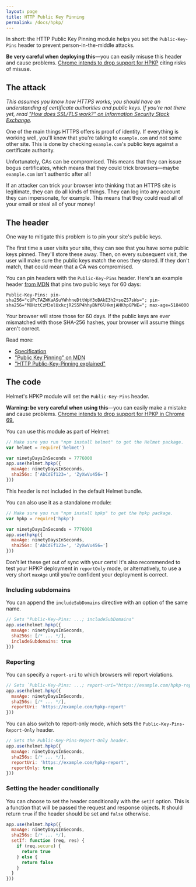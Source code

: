 ```yaml
---
layout: page
title: HTTP Public Key Pinning
permalink: /docs/hpkp/
---
```

In short: the HTTP Public Key Pinning module helps you set the `Public-Key-Pins` header to prevent person-in-the-middle attacks.

**Be very careful when deploying this**—you can easily misuse this header and cause problems. [Chrome intends to drop support for HPKP](https://github.com/helmetjs/hpkp/issues/14) citing risks of misuse.

The attack
----------

*This assumes you know how HTTPS works; you should have an understanding of certificate authorities and public keys. If you're not there yet, read ["How does SSL/TLS work?" on Information Security Stack Exchange](https://security.stackexchange.com/questions/20803/how-does-ssl-tls-work).*

One of the main things HTTPS offers is proof of identity. If everything is working well, you'll know that you're talking to `example.com` and not some other site. This is done by checking `example.com`'s public keys against a certificate authority.

Unfortunately, CAs can be compromised. This means that they can issue bogus certificates, which means that they could trick browsers—maybe `example.com` isn't authentic after all!

If an attacker can trick your browser into thinking that an HTTPS site is legitimate, they can do all kinds of things. They can log into any account they can impersonate, for example. This means that they could read all of your email or steal all of your money!

The header
----------

One way to mitigate this problem is to pin your site's public keys.

The first time a user visits your site, they can see that you have some public keys pinned. They'll store these away. Then, on every subsequent visit, the user will make sure the public keys match the ones they stored. If they don't match, that could mean that a CA was compromised.

You can pin headers with the `Public-Key-Pins` header. Here's an example header [from MDN](https://developer.mozilla.org/en-US/docs/Web/Security/Public_Key_Pinning) that pins two public keys for 60 days:

```
Public-Key-Pins: pin-sha256="cUPcTAZWKaASuYWhhneDttWpY3oBAkE3h2+soZS7sWs="; pin-sha256="M8HztCzM3elUxkcjR2S5P4hhyBNf6lHkmjAHKhpGPWE="; max-age=5184000
```

Your browser will store those for 60 days. If the public keys are ever mismatched with those SHA-256 hashes, your browser will assume things aren't correct.

Read more:

- [Specification](https://timtaubert.de/blog/2014/10/http-public-key-pinning-explained/)
- ["Public Key Pinning" on MDN](https://developer.mozilla.org/en-US/docs/Web/Security/Public_Key_Pinning)
- ["HTTP Public-Key-Pinning explained"](https://timtaubert.de/blog/2014/10/http-public-key-pinning-explained/)

The code
--------

Helmet's HPKP module will set the `Public-Key-Pins` header.

**Warning: be very careful when using this**—you can easily make a mistake and cause problems. [Chrome intends to drop support for HPKP in Chrome 69.](https://github.com/helmetjs/hpkp/issues/14)

You can use this module as part of Helmet:

```javascript
// Make sure you run "npm install helmet" to get the Helmet package.
var helmet = require('helmet')

var ninetyDaysInSeconds = 7776000
app.use(helmet.hpkp({
  maxAge: ninetyDaysInSeconds,
  sha256s: ['AbCdEf123=', 'ZyXwVu456=']
}))
```

This header is not included in the default Helmet bundle.

You can also use it as a standalone module:

```javascript
// Make sure you run "npm install hpkp" to get the hpkp package.
var hpkp = require('hpkp')

var ninetyDaysInSeconds = 7776000
app.use(hpkp({
  maxAge: ninetyDaysInSeconds,
  sha256s: ['AbCdEf123=', 'ZyXwVu456=']
}))
```

Don't let these get out of sync with your certs! It's also recommended to test your HPKP deployment in `reportOnly` mode, or alternatively, to use a very short `maxAge` until you're confident your deployment is correct.

### Including subdomains

You can append the `includeSubDomains` directive with an option of the same name.

```javascript
// Sets "Public-Key-Pins: ...; includeSubDomains"
app.use(helmet.hpkp({
  maxAge: ninetyDaysInSeconds,
  sha256s: [/* ... */],
  includeSubdomains: true
}))
```

### Reporting

You can specify a `report-uri` to which browsers will report violations.

```javascript
// Sets `Public-Key-Pins: ...; report-uri="https://example.com/hpkp-report"`
app.use(helmet.hpkp({
  maxAge: ninetyDaysInSeconds,
  sha256s: [/* ... */],
  reportUri: 'https://example.com/hpkp-report'
}))
```

You can also switch to report-only mode, which sets the `Public-Key-Pins-Report-Only` header.

```javascript
// Sets the Public-Key-Pins-Report-Only header.
app.use(helmet.hpkp({
  maxAge: ninetyDaysInSeconds,
  sha256s: [/* ... */],
  reportUri: 'https://example.com/hpkp-report',
  reportOnly: true
}))
```

### Setting the header conditionally

You can choose to set the header conditionally with the `setIf` option. This is a function that will be passed the request and response objects. It should return `true` if the header should be set and `false` otherwise.

```javascript
app.use(helmet.hpkp({
  maxAge: ninetyDaysInSeconds,
  sha256s: [/* ... */],
  setIf: function (req, res) {
    if (req.secure) {
      return true
    } else {
      return false
    }
  }
}))
```
